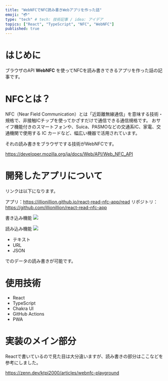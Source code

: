 ```yaml
---
title: "WebNFCでNFC読み書きWebアプリを作った話"
emoji: "💳"
type: "tech" # tech: 技術記事 / idea: アイデア
topics: ["React", "TypeScript", "NFC", "WebNFC"]
published: true
---
```


# はじめに

ブラウザのAPI **WebNFC** を使ってNFCを読み書きできるアプリを作った話の記事です。

# NFCとは？

NFC（Near Field Communication）とは「近距離無線通信」を意味する技術・規格で、非接触ICチップを使ってかざすだけで通信できる通信規格です。
おサイフ機能付きのスマートフォンや、Suica、PASMOなどの交通系IC、家電、交通機関で使用する IC カードなど、幅広い機器で活用されています。

それの読み書きをブラウザでする技術がWebNFCです。

https://developer.mozilla.org/ja/docs/Web/API/Web_NFC_API

# 開発したアプリについて

リンクは以下になります。

アプリ：https://illionillion.github.io/react-read-nfc-app/read
リポジトリ：https://github.com/illionillion/react-read-nfc-app

書き込み機能
![](https://storage.googleapis.com/zenn-user-upload/2a87ab36b486-20231215.jpg)

読み込み機能
![](https://storage.googleapis.com/zenn-user-upload/054b5eac187c-20231215.jpg)

- テキスト
- URL
- JSON

でのデータの読み書きが可能です。

# 使用技術

- React
- TypeScript
- Chakra UI
- GitHub Actions
- PWA

# 実装のメイン部分

Reactで書いているので見た目は大分違いますが、読み書きの部分はここなどを参考にしました。

https://zenn.dev/ktpi2000/articles/webnfc-playground

